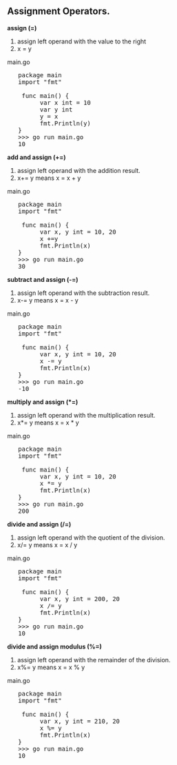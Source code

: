 ## Assignment Operators.

**assign (=)**

1. assign left operand with the value to the right
2. x = y

main.go
<pre>
   package main
   import "fmt"

    func main() {
         var x int = 10
         var y int
         y = x
         fmt.Println(y)
   }
   >>> go run main.go
   10
</pre>

**add and assign (+=)**

1. assign left operand with the addition result.
2. x+= y means x = x + y

main.go
<pre>
   package main
   import "fmt"

    func main() {
         var x, y int = 10, 20
         x +=y
         fmt.Println(x)
   }
   >>> go run main.go
   30
</pre>

**subtract and assign (-=)**

1. assign left operand with the subtraction result.
2. x-= y means x = x - y

main.go
<pre>
   package main
   import "fmt"

    func main() {
         var x, y int = 10, 20
         x -= y
         fmt.Println(x)
   }
   >>> go run main.go
   -10
</pre>

**multiply and assign (*=)**

1. assign left operand with the multiplication result.
2. x*= y means x = x * y

main.go
<pre>
   package main
   import "fmt"

    func main() {
         var x, y int = 10, 20
         x *= y
         fmt.Println(x)
   }
   >>> go run main.go
   200
</pre>

**divide and assign (/=)**

1. assign left operand with the quotient of the division.
2. x/= y means x = x / y

main.go
<pre>
   package main
   import "fmt"

    func main() {
         var x, y int = 200, 20
         x /= y
         fmt.Println(x)
   }
   >>> go run main.go
   10
</pre>

**divide and assign modulus (%=)**

1. assign left operand with the remainder of the division.
2. x%= y means x = x % y

main.go
<pre>
   package main
   import "fmt"

    func main() {
         var x, y int = 210, 20
         x %= y
         fmt.Println(x)
   }
   >>> go run main.go
   10
</pre>
